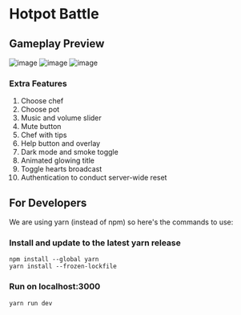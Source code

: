 # Hotpot Battle

## Gameplay Preview
![image](https://user-images.githubusercontent.com/86651236/204081740-bdaa9f78-8dbd-4328-98dd-e680d208a00d.png)
![image](https://user-images.githubusercontent.com/86651236/204081754-e34c2121-94f4-403f-b11c-a0c906dec627.png)
![image](https://user-images.githubusercontent.com/86651236/204082021-d916e2ac-3d10-4422-b6fd-8de3f238cdf1.png)

### Extra Features
1. Choose chef
2. Choose pot
3. Music and volume slider
4. Mute button
5. Chef with tips
6. Help button and overlay
7. Dark mode and smoke toggle
8. Animated glowing title
9. Toggle hearts broadcast
10. Authentication to conduct server-wide reset

## For Developers
We are using yarn (instead of npm) so here's the commands to use:
### Install and update to the latest yarn release
```
npm install --global yarn  
yarn install --frozen-lockfile  
```
### Run on localhost:3000
```
yarn run dev  
```

